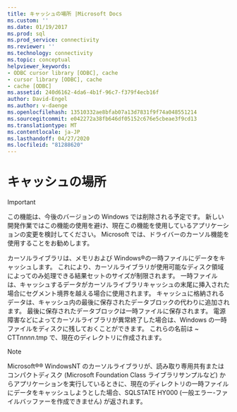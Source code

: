 ```yaml
---
title: キャッシュの場所 |Microsoft Docs
ms.custom: ''
ms.date: 01/19/2017
ms.prod: sql
ms.prod_service: connectivity
ms.reviewer: ''
ms.technology: connectivity
ms.topic: conceptual
helpviewer_keywords:
- ODBC cursor library [ODBC], cache
- cursor library [ODBC], cache
- cache [ODBC]
ms.assetid: 240d6162-4da6-4b1f-96c7-f379f4ecb16f
author: David-Engel
ms.author: v-daenge
ms.openlocfilehash: 13510332ae8bfab07a13d7831f9f74a048551214
ms.sourcegitcommit: e042272a38fb646df05152c676e5cbeae3f9cd13
ms.translationtype: MT
ms.contentlocale: ja-JP
ms.lasthandoff: 04/27/2020
ms.locfileid: "81288620"
---
```

# <a name="location-of-cache"></a>キャッシュの場所
> [!IMPORTANT]  
>  この機能は、今後のバージョンの Windows では削除される予定です。 新しい開発作業ではこの機能の使用を避け、現在この機能を使用しているアプリケーションの変更を検討してください。 Microsoft では、ドライバーのカーソル機能を使用することをお勧めします。  
  
 カーソルライブラリは、メモリおよび Windows®の一時ファイルにデータをキャッシュします。 これにより、カーソルライブラリが使用可能なディスク領域によってのみ処理できる結果セットのサイズが制限されます。 一時ファイルは、キャッシュするデータがカーソルライブラリキャッシュの末尾に挿入された場合にセグメント境界を越える場合に使用されます。 キャッシュに格納されるデータは、キャッシュ内の最後に保存されたデータブロックの代わりに追加されます。 最後に保存されたデータブロックは一時ファイルに保存されます。 電源障害などによってカーソルライブラリが異常終了した場合は、Windows の一時ファイルをディスクに残しておくことができます。 これらの名前は ~ CTT*nnnn*.tmp で、現在のディレクトリに作成されます。  
  
> [!NOTE]  
>  Microsoft®® WindowsNT のカーソルライブラリが、読み取り専用共有またはコンパクトディスク (Microsoft Foundation Class ライブラリサンプルなど) からアプリケーションを実行しているときに、現在のディレクトリの一時ファイルにデータをキャッシュしようとした場合、SQLSTATE HY000 (一般エラー-ファイルバッファーを作成できません) が返されます。
